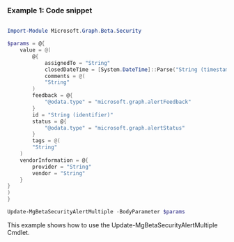 ### Example 1: Code snippet

```powershell

Import-Module Microsoft.Graph.Beta.Security

$params = @{
	value = @(
		@{
			assignedTo = "String"
			closedDateTime = [System.DateTime]::Parse("String (timestamp)")
			comments = @(
			"String"
		)
		feedback = @{
			"@odata.type" = "microsoft.graph.alertFeedback"
		}
		id = "String (identifier)"
		status = @{
			"@odata.type" = "microsoft.graph.alertStatus"
		}
		tags = @(
		"String"
	)
	vendorInformation = @{
		provider = "String"
		vendor = "String"
	}
}
)
}

Update-MgBetaSecurityAlertMultiple -BodyParameter $params

```
This example shows how to use the Update-MgBetaSecurityAlertMultiple Cmdlet.

